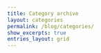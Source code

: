 ```yaml
---
title: Category archive
layout: categories
permalink: /blog/categories/
show_excerpts: true
entries_layout: grid
---
```

